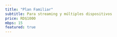 ```yaml
---
title: "Plan Familiar"
subtitle: Para streaming y múltiples dispositivos
price: RD$1000
mbps: 15
featured: true
---
```

